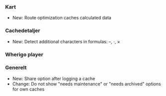 
### Kart
- New: Route optimization caches calculated data

### Cachedetaljer
- New: Detect additional characters in formulas: –, ⋅, ×

### Wherigo player

### Generelt
- New: Share option after logging a cache
- Change: Do not show "needs maintenance" or "needs archived" options for own caches
